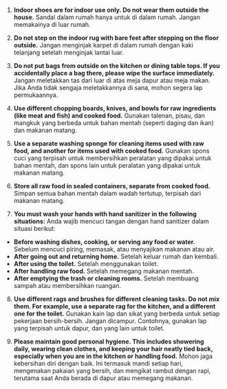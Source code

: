 1. **Indoor shoes are for indoor use only. Do not wear them outside the house.**
Sandal dalam rumah hanya untuk di dalam rumah. Jangan memakainya di luar rumah.

2. **Do not step on the indoor rug with bare feet after stepping on the floor outside.**
Jangan menginjak karpet di dalam rumah dengan kaki telanjang setelah menginjak lantai luar.

3. **Do not put bags from outside on the kitchen or dining table tops. If you accidentally place a bag there, please wipe the surface immediately.**
Jangan meletakkan tas dari luar di atas meja dapur atau meja makan. Jika Anda tidak sengaja meletakkannya di sana, mohon segera lap permukaannya.

4. **Use different chopping boards, knives, and bowls for raw ingredients (like meat and fish) and cooked food.**
Gunakan talenan, pisau, dan mangkuk yang berbeda untuk bahan mentah (seperti daging dan ikan) dan makanan matang.

5. **Use a separate washing sponge for cleaning items used with raw food, and another for items used with cooked food.**
Gunakan spons cuci yang terpisah untuk membersihkan peralatan yang dipakai untuk bahan mentah, dan spons lain untuk peralatan yang dipakai untuk makanan matang.

6. **Store all raw food in sealed containers, separate from cooked food.**
Simpan semua bahan mentah dalam wadah tertutup, terpisah dari makanan matang.

7. **You must wash your hands with hand sanitizer in the following situations:**
Anda wajib mencuci tangan dengan hand sanitizer dalam situasi berikut:
- **Before washing dishes, cooking, or serving any food or water.**
Sebelum mencuci piring, memasak, atau menyajikan makanan atau air.
- **After going out and returning home.**
Setelah keluar rumah dan kembali.
- **After using the toilet.**
Setelah menggunakan toilet.
- **After handling raw food.**
Setelah memegang makanan mentah.
- **After emptying the trash or cleaning rooms.**
Setelah membuang sampah atau membersihkan ruangan.

8. **Use different rags and brushes for different cleaning tasks. Do not mix them. For example, use a separate rag for the kitchen, and a different one for the toilet.**
Gunakan kain lap dan sikat yang berbeda untuk setiap pekerjaan bersih-bersih. Jangan dicampur. Contohnya, gunakan lap yang terpisah untuk dapur, dan yang lain untuk toilet.

9. **Please maintain good personal hygiene. This includes showering daily, wearing clean clothes, and keeping your hair neatly tied back, especially when you are in the kitchen or handling food.**
Mohon jaga kebersihan diri dengan baik. Ini termasuk mandi setiap hari, mengenakan pakaian yang bersih, dan mengikat rambut dengan rapi, terutama saat Anda berada di dapur atau memegang makanan.
